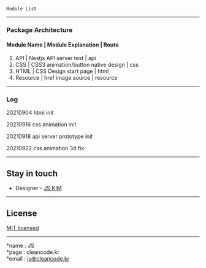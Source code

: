 ```
Module List
```

---
### Package Architecture
#### Module Name | Module Explanation | Route
1. API | Nestjs API server test | api
2. CSS | CSS3 animation/button native design | css
3. HTML | CSS Design start page | html
4. Resource | href image source | resource

---
### Log
20210904 html init

20210916 css animation init

20210918 api server prototype init

20210922 css animation 3d fix

---
## Stay in touch
- Designer - [JS KIM](https://cleancode.kr)

---
## License
[MIT licensed](LICENSE)

---
*name : JS  
*page : cleancode.kr    
*email : js@cleancode.kr